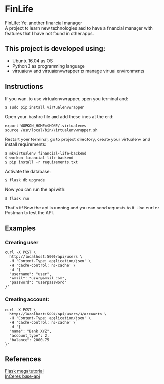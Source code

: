 # FinLife

FinLife: Yet another financial manager  
A project to learn new technologies and to have a financial manager 
with features that I have not found in other apps.

## This project is developed using:
* Ubuntu 16.04 as OS
* Python 3 as programming language
* virtualenv and virtualenvwrapper to manage virtual environments

## Instructions
If you want to use virtualenvwrapper, open you terminal and:  

    $ sudo pip install virtualenvwrapper

Open your .bashrc file and add these lines at the end:  

    export WORKON_HOME=$HOME/.virtualenvs
    source /usr/local/bin/virtualenvwrapper.sh


Restart your terminal, go to project directory, create your virtualenv and install requirements:  

    $ mkvirtualenv financial-life-backend
    $ workon financial-life-backend
    $ pip install -r requirements.txt


Activate the database:  

    $ flask db upgrade

Now you can run the api with:  

    $ flask run

That's it! Now the api is running and you can send requests to it. Use curl or Postman to test the API.

## Examples
### Creating user

    curl -X POST \
      http://localhost:5000/api/users \
      -H 'Content-Type: application/json' \
      -H 'cache-control: no-cache' \
      -d '{
      "username": "user",
      "email": "user@email.com",
      "password": "userpassword"
    }'


### Creating account:

    curl -X POST \
      http://localhost:5000/api/users/1/accounts \
      -H 'Content-Type: application/json' \
      -H 'cache-control: no-cache' \
      -d '{
      "name": "Bank XYZ",
      "account_type": 2,
      "balance": 2000.75
    }'


## References
[Flask mega tutorial](https://blog.miguelgrinberg.com/post/the-flask-mega-tutorial-part-i-hello-world)  
[InCeres base-api](https://github.com/InCeres/base-api)